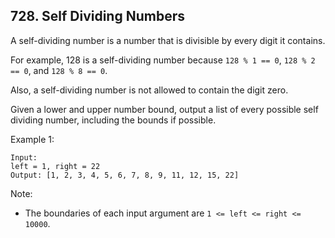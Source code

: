 ## 728. Self Dividing Numbers

A self-dividing number is a number that is divisible by every digit it contains.

For example, 128 is a self-dividing number because `128 % 1 == 0`, `128 % 2 == 0`, and `128 % 8 == 0`.

Also, a self-dividing number is not allowed to contain the digit zero.

Given a lower and upper number bound, output a list of every possible self dividing number, including the bounds if possible.

Example 1:
```
Input: 
left = 1, right = 22
Output: [1, 2, 3, 4, 5, 6, 7, 8, 9, 11, 12, 15, 22]
```
Note:
* The boundaries of each input argument are `1 <= left <= right <= 10000`.
